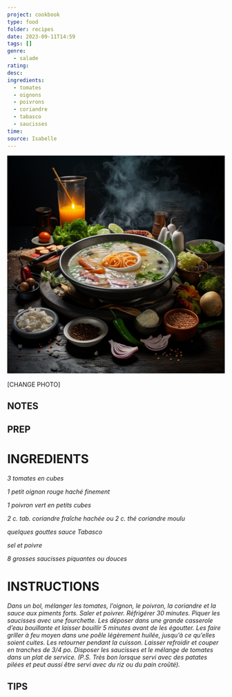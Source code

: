```yaml
---
project: cookbook
type: food
folder: recipes
date: 2023-09-11T14:59
tags: []
genre:
  - salade
rating: 
desc: 
ingredients:
  - tomates
  - oignons
  - poivrons
  - coriandre
  - tabasco
  - saucisses
time: 
source: Isabelle
---
```


![IMAGE](_default.png)


[CHANGE PHOTO]


## NOTES




## PREP


# INGREDIENTS

_3 tomates en cubes_

_1 petit oignon rouge haché finement_

_1 poivron vert en petits cubes_

_2 c. tab. coriandre fraîche hachée ou 2 c._
_thé coriandre moulu_

_quelques gouttes sauce Tabasco_

_sel et poivre_

_8 grosses saucisses piquantes ou_
_douces_


# INSTRUCTIONS

_Dans un bol, mélanger les tomates, l’oignon,_
_le poivron, la coriandre et la sauce aux piments_
_forts. Saler et poivrer. Réfrigérer 30 minutes._
_Piquer les saucisses avec une fourchette. Les_
_déposer dans une grande casserole d’eau_
_bouillante et laisser bouillir 5 minutes avant_
_de les égoutter. Les faire griller à feu moyen_
_dans une poêle légèrement huilée, jusqu’à_
_ce qu’elles soient cuites. Les retourner pendant_
_la cuisson. Laisser refroidir et couper_
_en tranches de 3/4 po. Disposer les saucisses_
_et le mélange de tomates dans un plat de_
_service. (P.S. Très bon lorsque servi avec des_
_patates pilées et peut aussi être servi avec_
_du riz ou du pain croûté)._



## TIPS



